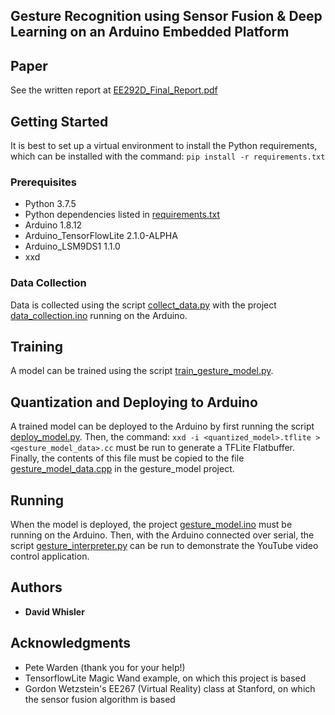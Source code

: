 ## Gesture Recognition using Sensor Fusion & Deep Learning on an Arduino Embedded Platform

## Paper

See the written report at [EE292D_Final_Report.pdf](EE292D_Final_Report.pdf)

## Getting Started

It is best to set up a virtual environment to install the Python requirements, which can be installed with the command:
`pip install -r requirements.txt`

### Prerequisites

* Python 3.7.5
* Python dependencies listed in [requirements.txt](requirements.txt)
* Arduino 1.8.12
* Arduino_TensorFlowLite 2.1.0-ALPHA
* Arduino_LSM9DS1 1.1.0
* xxd

### Data Collection
Data is collected using the script [collect_data.py](collect_data.py) with the project [data_collection.ino](data_collection.ino) running on the Arduino.

## Training

A model can be trained using the script [train_gesture_model.py](train_gesture_model.py).

## Quantization and Deploying to Arduino

A trained model can be deployed to the Arduino by first running the script [deploy_model.py](deploy_model.py).
Then, the command:
`xxd -i <quantized_model>.tflite > <gesture_model_data>.cc`
must be run to generate a TFLite Flatbuffer. Finally, the contents of this file must be copied to the file [gesture_model_data.cpp](gesture_model_data.cpp) in the gesture_model project.

## Running

When the model is deployed, the project [gesture_model.ino](gesture_model.ino) must be running on the Arduino.
Then, with the Arduino connected over serial, the script [gesture_interpreter.py](gesture_interpreter.py) can be run to demonstrate the YouTube video control application.

## Authors

* **David Whisler**

## Acknowledgments

* Pete Warden (thank you for your help!)
* TensorflowLite Magic Wand example, on which this project is based
* Gordon Wetzstein's EE267 (Virtual Reality) class at Stanford, on which the sensor fusion algorithm is based
